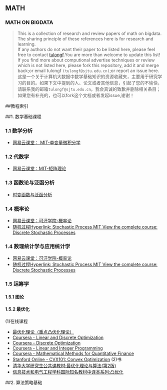 ## MATH<br>
### MATH ON BIGDATA
> This is a collection of research and review papers of math on bigdata. The sharing principle of these references here is for research and learning.<br>
If any authors do not want their paper to be listed here, please feel free to contact [tulongf](https://github.com/Tulongf/).You are more than welcome to update this list! If you find more about computional advertise techniques or review which is not listed here, please fork this repository, add it and merge back;or email tulongf `(tulongf@sjtu.edu.cn)`;or report an issue here.<br> 
>这是一个关于计算机大数据中数学基础知识的资源收藏夹，主要用于研究学习的目的。如果下文中提到的人、论文或者其他信息，引起了您的不愉快，请联系我的邮箱`tulongf@sjtu.edu.cn`，我会真诚的致歉并删除相关条目；如果您有补充的，也可以fork这个文档或者发起issue,谢谢！<br> 

##教程索引


##1. 数学基础课程<br>
### 1.1 数学分析
* [网易云课堂： MIT-单变量微积分学](http://v.163.com/special/sp/singlevariablecalculus.html)<br>

### 1.2 代数学
* [网易云课堂：MIT-矩阵理论](http://open.163.com/special/opencourse/daishu.html)<br>

### 1.3 函数论与泛函分析
* [时变函数与泛函分析 ](http://open.163.com/special/opencourse/fanhanfenxi.html)<br>

### 1.4 概率论
* [网易云课堂：可汗学院-概率论](http://open.163.com/special/Khan/probability.html)<br>
* [随机过程Hyperlink: Stochastic Process MIT View the complete course: Discrete Stochastic Processes](#)<br>

### 1.4 数理统计学与应用统计学
* [网易云课堂：可汗学院-概率论](http://open.163.com/special/Khan/probability.html)<br>
* [随机过程Hyperlink: Stochastic Process MIT View the complete course: Discrete Stochastic Processes](#)<br>

### 1.5 运筹学
#### 1.5.1 图论

#### 1.5.2 最优化
(1)在线课程<br>
* [最优化理论（重点凸优化理论）](http://stanford.edu/~boyd/cvxbook/)<br>
* [Coursera - Linear and Discrete Optimization]()
* [Coursera - Discrete Optimization]()
* [Coursera - Linear and Integer Programming]()
* [Coursera - Mathematical Methods for Quantitative Finance]()
* [Stanford Online - CVX101: Convex Optimization]()
(2)书<br>
* [清华大学研究生公共课教材:最优化理论与算法(第2版)](https://www.amazon.cn/%E6%B8%85%E5%8D%8E%E5%A4%A7%E5%AD%A6%E7%A0%94%E7%A9%B6%E7%94%9F%E5%85%AC%E5%85%B1%E8%AF%BE%E6%95%99%E6%9D%90-%E6%9C%80%E4%BC%98%E5%8C%96%E7%90%86%E8%AE%BA%E4%B8%8E%E7%AE%97%E6%B3%95-%E9%99%88%E5%AE%9D%E6%9E%97/dp/B008F1TF1G/ref=pd_sim_14_5?ie=UTF8&psc=1&refRID=YDGSARVCHZDHSGT3KB25)
* [信息技术和电气工程学科国际知名教材中译本系列:凸优化](https://www.amazon.cn/%E4%BF%A1%E6%81%AF%E6%8A%80%E6%9C%AF%E5%92%8C%E7%94%B5%E6%B0%94%E5%B7%A5%E7%A8%8B%E5%AD%A6%E7%A7%91%E5%9B%BD%E9%99%85%E7%9F%A5%E5%90%8D%E6%95%99%E6%9D%90%E4%B8%AD%E8%AF%91%E6%9C%AC%E7%B3%BB%E5%88%97-%E5%87%B8%E4%BC%98%E5%8C%96-%E9%B2%8D%E5%BE%B7/dp/B00B1YV5GW/ref=pd_sim_14_3?ie=UTF8&psc=1&refRID=YDGSARVCHZDHSGT3KB25)





##2. 算法策略基础<br>
